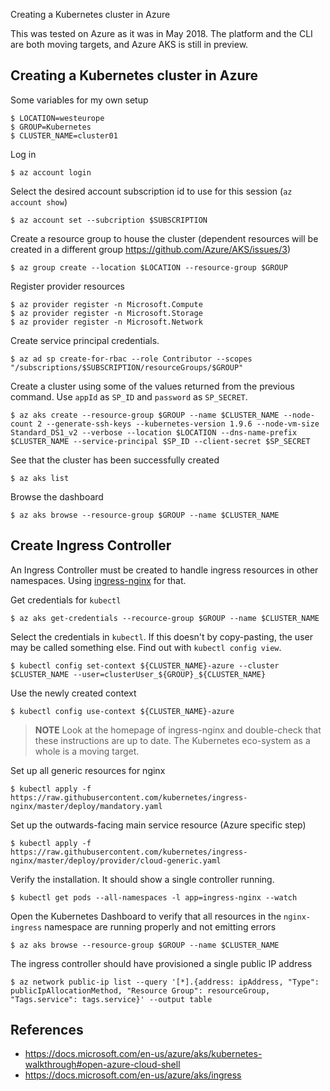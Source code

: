 Creating a Kubernetes cluster in Azure

This was tested on Azure as it was in May 2018. The platform and the CLI are both moving targets, and Azure AKS is still in preview.

## Creating a Kubernetes cluster in Azure

Some variables for my own setup

    $ LOCATION=westeurope
    $ GROUP=Kubernetes
    $ CLUSTER_NAME=cluster01

Log in

    $ az account login

Select the desired account subscription id to use for this session (`az account show`)

    $ az account set --subcription $SUBSCRIPTION

Create a resource group to house the cluster (dependent resources will be created in a different group <https://github.com/Azure/AKS/issues/3>)

    $ az group create --location $LOCATION --resource-group $GROUP

Register provider resources

    $ az provider register -n Microsoft.Compute
    $ az provider register -n Microsoft.Storage
    $ az provider register -n Microsoft.Network

Create service principal credentials.

    $ az ad sp create-for-rbac --role Contributor --scopes "/subscriptions/$SUBSCRIPTION/resourceGroups/$GROUP"

Create a cluster using some of the values returned from the previous command. Use `appId` as `SP_ID` and `password` as `SP_SECRET`.

    $ az aks create --resource-group $GROUP --name $CLUSTER_NAME --node-count 2 --generate-ssh-keys --kubernetes-version 1.9.6 --node-vm-size Standard_DS1_v2 --verbose --location $LOCATION --dns-name-prefix $CLUSTER_NAME --service-principal $SP_ID --client-secret $SP_SECRET

See that the cluster has been successfully created

    $ az aks list

Browse the dashboard

    $ az aks browse --resource-group $GROUP --name $CLUSTER_NAME

## Create Ingress Controller

An Ingress Controller must be created to handle ingress resources in other namespaces.
Using [ingress-nginx](https://kubernetes.github.io/ingress-nginx/) for that.

Get credentials for `kubectl`

    $ az aks get-credentials --recource-group $GROUP --name $CLUSTER_NAME

Select the credentials in `kubectl`. If this doesn't by copy-pasting, the user may be called something else. Find out with `kubectl config view`.

    $ kubectl config set-context ${CLUSTER_NAME}-azure --cluster $CLUSTER_NAME --user=clusterUser_${GROUP}_${CLUSTER_NAME}

Use the newly created context

    $ kubectl config use-context ${CLUSTER_NAME}-azure

> **NOTE** Look at the homepage of ingress-nginx and double-check that these instructions
> are up to date. The Kubernetes eco-system as a whole is a moving target.

Set up all generic resources for nginx 

    $ kubectl apply -f https://raw.githubusercontent.com/kubernetes/ingress-nginx/master/deploy/mandatory.yaml

Set up the outwards-facing main service resource (Azure specific step)

    $ kubectl apply -f https://raw.githubusercontent.com/kubernetes/ingress-nginx/master/deploy/provider/cloud-generic.yaml

Verify the installation. It should show a single controller running.

    $ kubectl get pods --all-namespaces -l app=ingress-nginx --watch

Open the Kubernetes Dashboard to verify that all resources in the `nginx-ingress` namespace are running properly and not emitting errors

    $ az aks browse --resource-group $GROUP --name $CLUSTER_NAME

The ingress controller should have provisioned a single public IP address

    $ az network public-ip list --query '[*].{address: ipAddress, "Type": publicIpAllocationMethod, "Resource Group": resourceGroup, "Tags.service": tags.service}' --output table

## References
- https://docs.microsoft.com/en-us/azure/aks/kubernetes-walkthrough#open-azure-cloud-shell
- https://docs.microsoft.com/en-us/azure/aks/ingress
